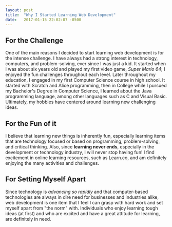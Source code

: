 ```yaml
---
layout: post
title:  "Why I Started Learning Web Development"
date:   2017-01-15 22:02:07 -0500
---
```



## For the Challenge
One of the main reasons I decided to start learning web development is for the intense challenge. I have always had a strong interest in technology, computers, and problem-solving, ever since I was just a kid. It started when I was about six years old and played my first video game, *Super Mario 64*; I enjoyed the fun challenges throughout each level. Later throughout my education, I engaged in my first Computer Science course in high school. It started with Scratch and Alice programming, then in College while I pursued my Bachelor's Degree in Computer Science, I learned about the Java programming language, among other languages such as C and Visual Basic. Ultimately, my hobbies have centered around learning new challenging ideas.

## For the Fun of it
I believe that learning new things is inherently fun, especially learning items that are technology focused or based on programming, problem-solving, and critical thinking. Also, since **learning never ends**, especially in the development or technology industry, I will never stop having fun! I find excitement in online learning resources, such as Learn.co, and am definitely enjoying the many activities and challenges.

## For Setting Myself Apart
Since technology is *advancing so rapidly* and that computer-based technologies are always in dire need for businesses and industries alike, web development is one item that I feel I can grasp with hard work and set myself apart from "the norm" with. Individuals who enjoy learning tough ideas (at first) and who are excited and have a great attitude for learning, are definitely in need.
